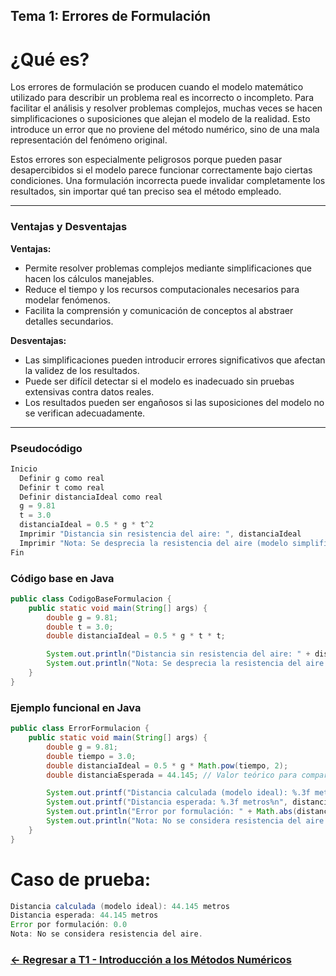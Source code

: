 ## Tema 1: Errores de Formulación

# ¿Qué es?

Los errores de formulación se producen cuando el modelo matemático utilizado para describir un problema real es incorrecto o incompleto. Para facilitar el análisis y resolver problemas complejos, muchas veces se hacen simplificaciones o suposiciones que alejan el modelo de la realidad. Esto introduce un error que no proviene del método numérico, sino de una mala representación del fenómeno original.

Estos errores son especialmente peligrosos porque pueden pasar desapercibidos si el modelo parece funcionar correctamente bajo ciertas condiciones. Una formulación incorrecta puede invalidar completamente los resultados, sin importar qué tan preciso sea el método empleado.

---

### Ventajas y Desventajas 

**Ventajas:**
- Permite resolver problemas complejos mediante simplificaciones que hacen los cálculos manejables.
- Reduce el tiempo y los recursos computacionales necesarios para modelar fenómenos.
- Facilita la comprensión y comunicación de conceptos al abstraer detalles secundarios.

**Desventajas:**
- Las simplificaciones pueden introducir errores significativos que afectan la validez de los resultados.
- Puede ser difícil detectar si el modelo es inadecuado sin pruebas extensivas contra datos reales.
- Los resultados pueden ser engañosos si las suposiciones del modelo no se verifican adecuadamente.

---

### Pseudocódigo

```java
Inicio
  Definir g como real
  Definir t como real
  Definir distanciaIdeal como real
  g = 9.81
  t = 3.0
  distanciaIdeal = 0.5 * g * t^2
  Imprimir "Distancia sin resistencia del aire: ", distanciaIdeal
  Imprimir "Nota: Se desprecia la resistencia del aire (modelo simplificado)"
Fin
```
### Código base en Java

```java
public class CodigoBaseFormulacion {
    public static void main(String[] args) {
        double g = 9.81;
        double t = 3.0;
        double distanciaIdeal = 0.5 * g * t * t;

        System.out.println("Distancia sin resistencia del aire: " + distanciaIdeal);
        System.out.println("Nota: Se desprecia la resistencia del aire (modelo simplificado)");
    }
}
```
### Ejemplo funcional en Java

```java
public class ErrorFormulacion {
    public static void main(String[] args) {
        double g = 9.81;
        double tiempo = 3.0;
        double distanciaIdeal = 0.5 * g * Math.pow(tiempo, 2);
        double distanciaEsperada = 44.145; // Valor teórico para comparación

        System.out.printf("Distancia calculada (modelo ideal): %.3f metros%n", distanciaIdeal);
        System.out.printf("Distancia esperada: %.3f metros%n", distanciaEsperada);
        System.out.println("Error por formulación: " + Math.abs(distanciaEsperada - distanciaIdeal));
        System.out.println("Nota: No se considera resistencia del aire.");
    }
}
```

# Caso de prueba:

```java
Distancia calculada (modelo ideal): 44.145 metros
Distancia esperada: 44.145 metros
Error por formulación: 0.0
Nota: No se considera resistencia del aire.
```
### [<- Regresar a T1 - Introducción a los Métodos Numéricos](https://github.com/Juan200519287393u83/Metodos_Numericos/blob/main/T1%20-%20Introducci%C3%B3n%20a%20los%20m%C3%A9todos%20num%C3%A9ricos/Introducci%C3%B3n%20a%20los%20m%C3%A9todos%20n%C3%BAmericos.md)
